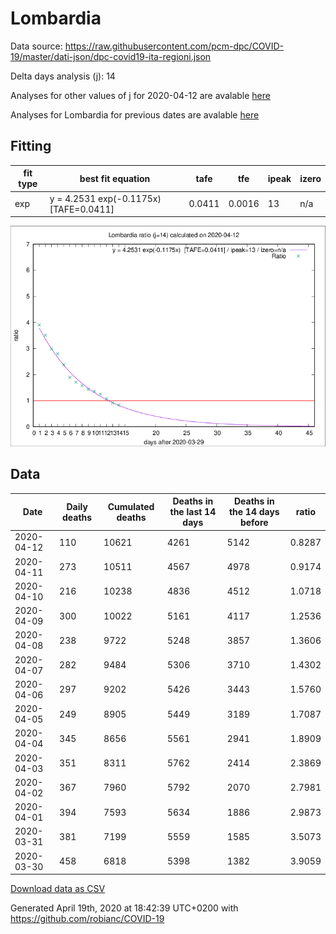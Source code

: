 # Lombardia

Data source: https://raw.githubusercontent.com/pcm-dpc/COVID-19/master/dati-json/dpc-covid19-ita-regioni.json

Delta days analysis (j): 14

Analyses for other values of j for 2020-04-12 are avalable [here](../2020-04-12/README.md)

Analyses for Lombardia for previous dates are avalable [here](../README.md)

## Fitting 
|fit type|best fit equation|tafe|tfe|ipeak|izero|
|-------|-----|--------|------|---|---|
|exp|y = 4.2531 exp(-0.1175x)  [TAFE=0.0411]|0.0411|0.0016|13|n/a|

![Plot](COVID-19_lombardia_j14_2020-04-12.png)

## Data
|Date|Daily deaths|Cumulated deaths|Deaths in the last 14 days|Deaths in the 14 days before|ratio|
|----|----------|-----------|-------|--------------------|-----|
|2020-04-12|110|10621|4261|5142|0.8287|
|2020-04-11|273|10511|4567|4978|0.9174|
|2020-04-10|216|10238|4836|4512|1.0718|
|2020-04-09|300|10022|5161|4117|1.2536|
|2020-04-08|238|9722|5248|3857|1.3606|
|2020-04-07|282|9484|5306|3710|1.4302|
|2020-04-06|297|9202|5426|3443|1.5760|
|2020-04-05|249|8905|5449|3189|1.7087|
|2020-04-04|345|8656|5561|2941|1.8909|
|2020-04-03|351|8311|5762|2414|2.3869|
|2020-04-02|367|7960|5792|2070|2.7981|
|2020-04-01|394|7593|5634|1886|2.9873|
|2020-03-31|381|7199|5559|1585|3.5073|
|2020-03-30|458|6818|5398|1382|3.9059|

[Download data as CSV](COVID-19_lombardia_j14_2020-04-12.csv)

Generated April 19th, 2020 at 18:42:39 UTC+0200 with https://github.com/robianc/COVID-19
